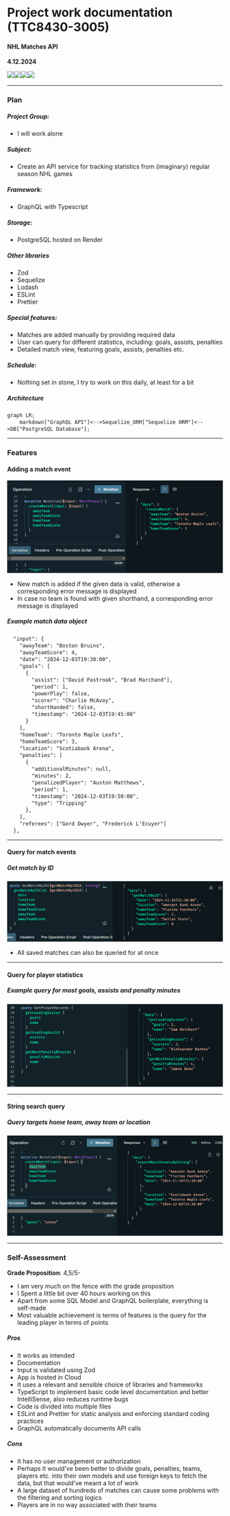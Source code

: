 # Project work documentation (TTC8430-3005)

#### NHL Matches API

**4.12.2024**

![](https://img.shields.io/badge/GraphQl-E10098?style=for-the-badge&logo=graphql&logoColor=white)![](https://img.shields.io/badge/Sequelize-52B0E7?style=for-the-badge&logo=Sequelize&logoColor=white)![](https://img.shields.io/badge/PostgreSQL-316192?style=for-the-badge&logo=postgresql&logoColor=white)![](https://img.shields.io/badge/TypeScript-007ACC?style=for-the-badge&logo=typescript&logoColor=white)

---

### Plan

##### Project Group:

- I will work alone

##### Subject:

- Create an API service for tracking statistics from (imaginary) regular season NHL games

##### Framework:

- GraphQL with Typescript

##### Storage:

- PostgreSQL hosted on Render

##### Other libraries

- Zod
- Sequelize
- Lodash
- ESLint
- Prettier

##### Special features:

- Matches are added manually by providing required data
- User can query for different statistics, including: goals, assists, penalties
- Detailed match view, featuring goals, assists, penalties etc.

##### Schedule:

- Nothing set in stone, I try to work on this daily, at least for a bit

##### Architecture

```mermaid
graph LR;
    markdown["GraphQL API"]<-->Sequelize_ORM["Sequelize ORM"]<-->DB["PostgreSQL Database"];
```

---

### Features

#### Adding a match event

![](/documentation/images/addingNewMatch.png)

- New match is added if the given data is valid, otherwise a corresponding error message is displayed
- In case no team is found with given shorthand, a corresponding error message is displayed

##### Example match data object

```
  "input": {
    "awayTeam": "Boston Bruins",
    "awayTeamScore": 4,
    "date": "2024-12-03T19:30:00",
    "goals": [
      {
        "assist": ["David Pastrnak", "Brad Marchand"],
        "period": 1,
        "powerPlay": false,
        "scorer": "Charlie McAvoy",
        "shortHanded": false,
        "timestamp": "2024-12-03T19:45:00"
      }
    ],
    "homeTeam": "Toronto Maple Leafs",
    "homeTeamScore": 3,
    "location": "Scotiabank Arena",
    "penalties": [
      {
        "additionalMinutes": null,
        "minutes": 2,
        "penalizedPlayer": "Auston Matthews",
        "period": 1,
        "timestamp": "2024-12-03T19:50:00",
        "type": "Tripping"
      },
    ],
    "referees": ["Gord Dwyer", "Frederick L'Ecuyer"]
  },
```

---

#### Query for match events

##### Get match by ID

![](/documentation/images/getMatchById.png)

- All saved matches can also be queried for at once

---

#### Query for player statistics

##### Example query for most goals, assists and penalty minutes

![](/documentation/images/statistics.png)

---

#### String search query

##### Query targets home team, away team or location

![](/documentation/images/search.png)

---

### Self-Assessment

**Grade Proposition**: 4,5/5-

- I am very much on the fence with the grade proposition
- I Spent a little bit over 40 hours working on this
- Apart from some SQL Model and GraphQL boilerplate, everything is self-made
- Most valuable achievement is terms of features is the query for the leading player in terms of points

##### Pros

- It works as intended
- Documentation
- Input is validated using Zod
- App is hosted in Cloud
- It uses a relevant and sensible choice of libraries and frameworks
- TypeScript to implement basic code level documentation and better IntelliSense, also reduces runtime bugs
- Code is divided into multiple files
- ESLint and Prettier for static analysis and enforcing standard coding practices
- GraphQL automatically documents API calls

##### Cons

- It has no user management or authorization
- Perhaps it would've been better to divide goals, penalties, teams, players etc. into their own models and use foreign keys to fetch the data, but that would've meant a lot of work
- A large dataset of hundreds of matches can cause some problems with the filtering and sorting logics
- Players are in no way associated with their teams
